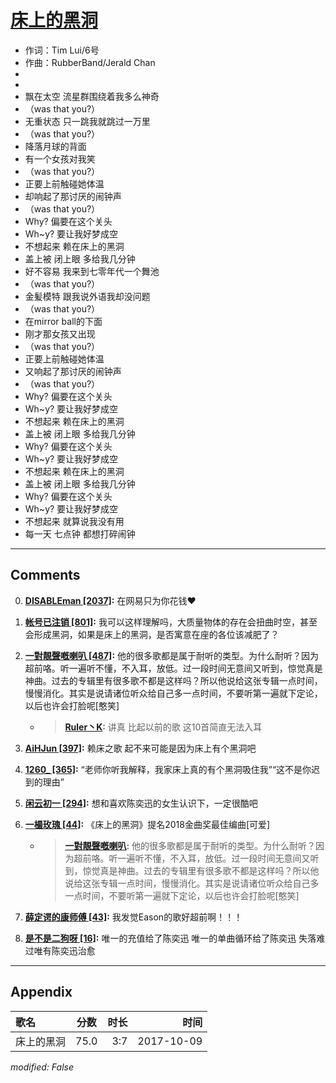 # [床上的黑洞](https://music.163.com/song?id=509098884)

* 作词：Tim Lui/6号
* 作曲：RubberBand/Jerald Chan
*
*
* 飘在太空 流星群围绕着我多么神奇
* （was that you?）
* 无重状态 只一跳我就跳过一万里
* （was that you?）
* 降落月球的背面
* 有一个女孩对我笑
* （was that you?）
* 正要上前触碰她体温
* 却响起了那讨厌的闹钟声
* （was that you?）
* Why? 偏要在这个关头
* Wh~y? 要让我好梦成空
* 不想起来 赖在床上的黑洞
* 盖上被 闭上眼 多给我几分钟
* 好不容易 我来到七零年代一个舞池
* （was that you?）
* 金髪模特 跟我说外语我却没问题
* （was that you?）
* 在mirror ball的下面
* 刚才那女孩又出现
* （was that you?）
* 正要上前触碰她体温
* 又响起了那讨厌的闹钟声
* （was that you?）
* Why? 偏要在这个关头
* Wh~y? 要让我好梦成空
* 不想起来 赖在床上的黑洞
* 盖上被 闭上眼 多给我几分钟
* Why? 偏要在这个关头
* Wh~y? 要让我好梦成空
* 不想起来 赖在床上的黑洞
* 盖上被 闭上眼 多给我几分钟
* Why? 偏要在这个关头
* Wh~y? 要让我好梦成空
* 不想起来 就算说我没有用
* 每一天 七点钟 都想打碎闹钟


---

## Comments
0. **[DISABLEman \[2037\]](https://music.163.com/#/user/home?id=88437731):** 在网易只为你花钱❤️

1. **[帐号已注销 \[801\]](https://music.163.com/#/user/home?id=248561496):** 我可以这样理解吗，大质量物体的存在会扭曲时空，甚至会形成黑洞，如果是床上的黑洞，是否寓意在座的各位该减肥了？

2. **[一對靚聲嘅喇叭 \[487\]](https://music.163.com/#/user/home?id=396237050):** 他的很多歌都是属于耐听的类型。为什么耐听？因为超前咯。听一遍听不懂，不入耳，放低。过一段时间无意间又听到，惊觉真是神曲。过去的专辑里有很多歌不都是这样吗？所以他说给这张专辑一点时间，慢慢消化。其实是说请诸位听众给自己多一点时间，不要听第一遍就下定论，以后也许会打脸呢[憨笑]
	* > **[Ruler丶K](https://music.163.com/#/user/home?id=493044867):** 讲真 比起以前的歌 这10首简直无法入耳

3. **[AiHJun \[397\]](https://music.163.com/#/user/home?id=127343040):** 赖床之歌 起不来可能是因为床上有个黑洞吧

4. **[1260_ \[365\]](https://music.163.com/#/user/home?id=330538862):** “老师你听我解释，我家床上真的有个黑洞吸住我”“这不是你迟到的理由”

5. **[闲云初一 \[294\]](https://music.163.com/#/user/home?id=487429355):** 想和喜欢陈奕迅的女生认识下，一定很酷吧

6. **[一樶玫瑰 \[44\]](https://music.163.com/#/user/home?id=395769462):** 《床上的黑洞》提名2018金曲奖最佳编曲[可爱]
	* > **[一對靚聲嘅喇叭](https://music.163.com/#/user/home?id=396237050):** 他的很多歌都是属于耐听的类型。为什么耐听？因为超前咯。听一遍听不懂，不入耳，放低。过一段时间无意间又听到，惊觉真是神曲。过去的专辑里有很多歌不都是这样吗？所以他说给这张专辑一点时间，慢慢消化。其实是说请诸位听众给自己多一点时间，不要听第一遍就下定论，以后也许会打脸呢[憨笑]

7. **[薛定谔的康师傅 \[43\]](https://music.163.com/#/user/home?id=581740948):** 我发觉Eason的歌好超前啊！！！

8. **[是不是二狗呀 \[16\]](https://music.163.com/#/user/home?id=297966473):** 唯一的充值给了陈奕迅 唯一的单曲循环给了陈奕迅 失落难过唯有陈奕迅治愈



---

## Appendix

|歌名|分数|时长|时间|
|:---|:---:|---:|---:|
|床上的黑洞|75.0|3:7|2017-10-09

*modified: False*